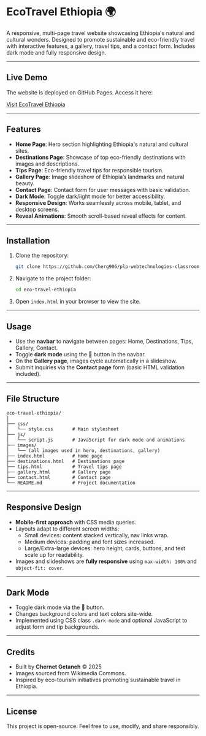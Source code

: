 # EcoTravel Ethiopia 🌍

A responsive, multi-page travel website showcasing Ethiopia's natural and cultural wonders. Designed to promote sustainable and eco-friendly travel with interactive features, a gallery, travel tips, and a contact form. Includes dark mode and fully responsive design.

---

## Live Demo

The website is deployed on GitHub Pages. Access it here:

[Visit EcoTravel Ethiopia](https://your-username.github.io/your-repo-name/)

---

## Features

- **Home Page**: Hero section highlighting Ethiopia's natural and cultural sites.
- **Destinations Page**: Showcase of top eco-friendly destinations with images and descriptions.
- **Tips Page**: Eco-friendly travel tips for responsible tourism.
- **Gallery Page**: Image slideshow of Ethiopia’s landmarks and natural beauty.
- **Contact Page**: Contact form for user messages with basic validation.
- **Dark Mode**: Toggle dark/light mode for better accessibility.
- **Responsive Design**: Works seamlessly across mobile, tablet, and desktop screens.
- **Reveal Animations**: Smooth scroll-based reveal effects for content.

---

## Installation

1. Clone the repository:
   ```bash
   git clone https://github.com/Cherg906/plp-webtechnologies-classroom-july2025-july-2025-final-project-and-deployment-Final-Project-and-Depl.git
   ```
2. Navigate to the project folder:
   ```bash
   cd eco-travel-ethiopia
   ```
3. Open `index.html` in your browser to view the site.

---

## Usage

- Use the **navbar** to navigate between pages: Home, Destinations, Tips, Gallery, Contact.
- Toggle **dark mode** using the 🌙 button in the navbar.
- On the **Gallery page**, images cycle automatically in a slideshow.
- Submit inquiries via the **Contact page** form (basic HTML validation included).

---

## File Structure

```
eco-travel-ethiopia/
│
├── css/
│   └── style.css       # Main stylesheet
├── js/
│   └── script.js       # JavaScript for dark mode and animations
├── images/
│   └── (all images used in hero, destinations, gallery)
├── index.html          # Home page
├── destinations.html   # Destinations page
├── tips.html           # Travel tips page
├── gallery.html        # Gallery page
├── contact.html        # Contact page
└── README.md           # Project documentation
```

---

## Responsive Design

- **Mobile-first approach** with CSS media queries.  
- Layouts adapt to different screen widths:  
  - Small devices: content stacked vertically, nav links wrap.  
  - Medium devices: padding and font sizes increased.  
  - Large/Extra-large devices: hero height, cards, buttons, and text scale up for readability.  
- Images and slideshows are **fully responsive** using `max-width: 100%` and `object-fit: cover`.

---

## Dark Mode

- Toggle dark mode via the 🌙 button.
- Changes background colors and text colors site-wide.  
- Implemented using CSS class `.dark-mode` and optional JavaScript to adjust form and tip backgrounds.

---

## Credits

- Built by **Chernet Getaneh** © 2025  
- Images sourced from Wikimedia Commons.  
- Inspired by eco-tourism initiatives promoting sustainable travel in Ethiopia.

---

## License

This project is open-source. Feel free to use, modify, and share responsibly.
